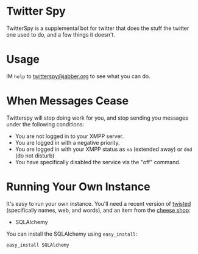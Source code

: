 # Twitter Spy

TwitterSpy is a supplemental bot for twitter that does the stuff the twitter
one used to do, and a few things it doesn't.

# Usage

IM `help` to [twitterspy@jabber.org](xmpp:twitterspy@jabber.org) to see what
you can do.

# When Messages Cease

Twitterspy will stop doing work for you, and stop sending you messages under
the following conditions:

* You are not logged in to your XMPP server.
* You are logged in with a negative priority.
* You are logged in with your XMPP status as `xa` (extended away) or `dnd` (do not disturb)
* You have specifically disabled the service via the "off" command.

# Running Your Own Instance

It's easy to run your own instance.  You'll need a recent version of
[twisted](http://twistedmatrix.com/trac/) (specifically names, web, and words),
and an item from the [cheese shop](http://www.python.org/pypi):

* SQLAlchemy

You can install the SQLAlchemy using <code>easy\_install</code>:

    easy_install SQLAlchemy
